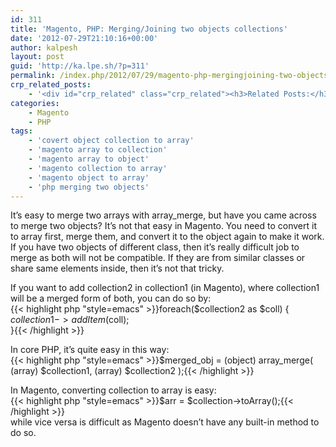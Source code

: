 ```yaml
---
id: 311
title: 'Magento, PHP: Merging/Joining two objects collections'
date: '2012-07-29T21:10:16+00:00'
author: kalpesh
layout: post
guid: 'http://ka.lpe.sh/?p=311'
permalink: /index.php/2012/07/29/magento-php-mergingjoining-two-objects-collections/
crp_related_posts:
    - '<div id="crp_related" class="crp_related"><h3>Related Posts:</h3><ul><li><a href="http://ka.lpe.sh/2012/07/26/php-xml-to-json-xml-to-array-json-to-array/"     class="crp_title">Convert PHP XML to JSON, XML to Array, JSON to Array</a></li><li><a href="http://ka.lpe.sh/2012/02/12/magentophp-convert-your-xml-object-to-array/"     class="crp_title">Magento/PHP: Convert your XML Object to Array</a></li><li><a href="http://ka.lpe.sh/2012/02/29/php-convert-simplexml-to-array/"     class="crp_title">PHP Convert SimpleXML object to Array</a></li><li><a href="http://ka.lpe.sh/2013/02/25/magento-design-patterns/"     class="crp_title">Magento: Design Patterns</a></li><li><a href="http://ka.lpe.sh/2013/04/28/magento-join-eav-collection-with-flat-table/"     class="crp_title">Magento join EAV collection with Flat table</a></li></ul></div>'
categories:
    - Magento
    - PHP
tags:
    - 'covert object collection to array'
    - 'magento array to collection'
    - 'magento array to object'
    - 'magento collection to array'
    - 'magento object to array'
    - 'php merging two objects'
---
```


It’s easy to merge two arrays with array_merge, but have you came across to merge two objects? It’s not that easy in Magento. You need to convert it to array first, merge them, and convert it to the object again to make it work. If you have two objects of different class, then it’s really difficult job to merge as both will not be compatible. If they are from similar classes or share same elements inside, then it’s not that tricky.

If you want to add collection2 in collection1 (in Magento), where collection1 will be a merged form of both, you can do so by:  
{{< highlight php "style=emacs" >}}foreach($collection2 as $coll) {  
 $collection1->addItem($coll);  
}{{< /highlight >}}  
  
In core PHP, it’s quite easy in this way:  
{{< highlight php "style=emacs" >}}$merged_obj = (object) array_merge( (array) $collection1, (array) $collection2 );{{< /highlight >}}

In Magento, converting collection to array is easy:  
{{< highlight php "style=emacs" >}}$arr = $collection->toArray();{{< /highlight >}}  
while vice versa is difficult as Magento doesn’t have any built-in method to do so.